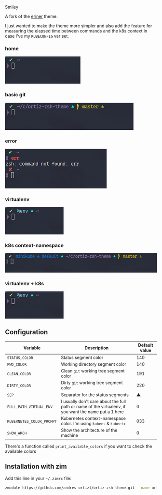 Smiley

A fork of the [eriner](https://github.com/zimfw/eriner) theme.

I just wanted to make the theme more simpler and also add the feature for measuring the elapsed time between commands
and the k8s context in case I've my `KUBECONFIG` var set.

### home

![home](./img/default.png)

### basic git

![basic](./img/git.png)

### error

![error](./img/err.png)

### virtualenv

![venv](./img/venv.png)

### k8s context-namespace

![k8s](./img/kubernetes.png)

### virtualenv + k8s

![venv](./img/venv.png)

## Configuration

| Variable                  | Description                                                                                           | Default value |
|---------------------------|-------------------------------------------------------------------------------------------------------|---------------|
| `STATUS_COLOR`            | Status segment color                                                                                  | 140           |
| `PWD_COLOR`               | Working directory segment color                                                                       | 140           |
| `CLEAN_COLOR`             | Clean `git` working tree segment color                                                                | 191           |
| `DIRTY_COLOR`             | Dirty `git` working tree segment color                                                                | 220           |
| `SEP`                     | Separator for the status segments                                                                     | ▲             |
| `FULL_PATH_VIRTUAL_ENV`   | I usually don't care about the full path or name of the virtualenv, if you want the name put a 1 here | 0             |
| `KUBERNETES_COLOR_PROMPT` | Kubernetes context-namespace color. I'm using `kubens` & `kubectx`                                    | 033           |
| `SHOW_ARCH`               | Show the architecture of the machine                                                                  | 0             |  

There's a function called `print_available_colors` if you want to check the available colors

## Installation with zim

Add this line in your `~/.zimrc` file:

```zsh
zmodule https://github.com/andres-ortizl/ortiz-zsh-theme.git --name ortiz
```

